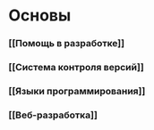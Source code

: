 # Основы

### [[Помощь в разработке]]

### [[Система контроля версий]]

### [[Языки программирования]]

### [[Веб-разработка]]
